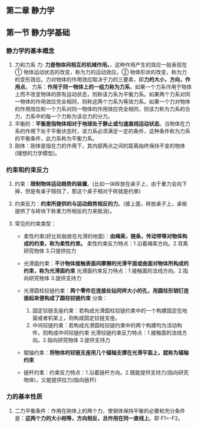 ## 第二章 静力学

## 第一节 静力学基础

### 静力学的基本概念

1. 力和力系
   力: **力是物体间相互的机械作用。**，这种作用产生的效应一般表现在 ① 物体运动状态的改变，称为力的运动效应。② 物体形状的改变，称为力的变形效应。力对物体的作用效应取决于力的三要素，即**力的大小，方向，作用点**。
   力系：**作用于同一物体上的一组力称为力系**，如果一个力系作用于物体上而不改变物体的原有运动状态，则称该力系为平衡力系。如果两个力系对同一物体的作用效应完全相同，则称这两个力系为等效力系。如果一个力对物体的作用效应和一个力系对同一物体的作用效应完全相同，则该力称为力系的合力，力系中的每一个力称为该合力的分力。
2. 平衡的：**平衡是指物体相对于地球处于静止或匀速直线运动状态**。当物体在力系的作用下处于平衡状态时，该力系必须满足一定的条件，这种条件称为力系的平衡条件，此力系称为平衡力系。
3. 刚体：刚体是指在力的作用下，其内部两点之间的距离始终保持不变的物体(理想的力学模型)。

### 约束和约束反力

1. 约束：**限制物体运动趋势的装置**。(比如一块砖放在桌子上，由于重力会向下掉，但是有桌子阻挡了，那这个桌子相对于砖就是约束)
2. 约束反力：**约束所提供的与运动趋势相反的力**。(接上面，砖放桌子上，桌板提供了与砖块下称重力所相反的力来抵消)。
3. 常见的约束类型：

   - 柔性约束(好比轮胎放在光滑的地面)：**由绳索，链条，传动带等对物体构成的约束，称为柔性约束。**
     柔性约束反力特点：1.沿着绳索方向。2.背离研究物体 3.只提供拉力

   - 光滑面约束：**不计物体接触表面间摩擦的光滑平面或曲面对物体所构成的约束，称为光滑面约束**
     光滑面约束反力特点：1.接触面的法线方向。2.指向研究物体 3.提供支持力

   - 光滑圆柱铰链约束：**两个零件在连接处钻同样大小的孔，用圆柱形销钉连接起来便构成了圆柱铰链约束**
     分类：

     1. 固定铰链支座约束：若构成光滑圆柱铰链约束中的一个构建固定在地面或者机架上，则构成固定铰链支座。
     2. 中间铰链约束：若构成光滑圆柱铰链约束中的两个构建均为活动构件，则构成中间铰链约束
        光滑铰链约束反力特点：1.接触面的法线方向。2.指向研究物体 3.提供支持力

   - 辊轴约束：**将物体的铰链支座用几个辐轴支撑在光滑平面上，就称为辐轴约束**
   - 链杆约束：约束反力特点：1.沿着链杆方向。2.既能提供支持力(指向研究物体)，又能提供拉力(指向链杆)

### 力的基本性质

1. 二力平衡条件：作用在刚体上的两个力，使钢体保持平衡的必要和充分条件是：**这两个力的大小相等，方向相反，且作用在同一直线上**。即 F1=-F2。
